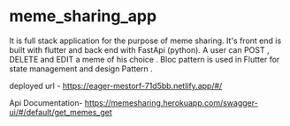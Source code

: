 # meme_sharing_app

It is full stack application for the purpose of meme sharing.
It's front end is built with flutter and back end with FastApi (python).
A user can POST , DELETE and EDIT a meme of his choice . 
Bloc pattern is used in Flutter for state management and design Pattern .

deployed url - https://eager-mestorf-71d5bb.netlify.app/#/ 

Api Documentation- https://memesharing.herokuapp.com/swagger-ui/#/default/get_memes_get

